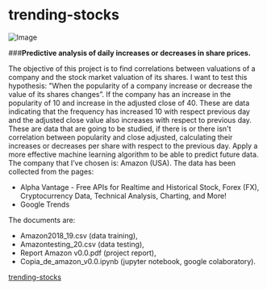 # trending-stocks
![Image](https://github.com/nazaretserrano/trending-stocks/blob/master/tending.png)

###**Predictive analysis of daily increases or decreases in share prices.**

The objective of this project is to find correlations between valuations of a company and the stock market valuation of its shares. I want to test this hypothesis: "When the popularity of a company increase or decrease  the value of its shares changes”.
If the company has an increase in the popularity of 10 and increase in the adjusted close of 40. These  are  data indicating that the frequency has increased 10 with respect previous day and the adjusted close value also increases with respect to previous day. These are data that are going to be studied, if there is or there isn't correlation between popularity and close adjusted, calculating their increases or decreases per share with respect to the previous day. Apply a more effective machine learning algorithm to be able to predict future data.     
The company that I’ve chosen is: Amazon (USA). The data has been collected from the pages:
- Alpha Vantage - Free APIs for Realtime and Historical Stock, Forex (FX), Cryptocurrency Data, Technical Analysis, Charting, and More!
- Google Trends

The documents are:
- Amazon2018_19.csv (data training),
- Amazontesting_20.csv (data testing),
- Report Amazon v0.0.pdf (project report),
- Copia_de_amazon_v0.0.ipynb (jupyter notebook, google colaboratory).

[trending-stocks](https://github.com/nazaretserrano/trending-stocks)

